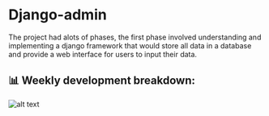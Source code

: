 # Django-admin
The project had alots of phases, the first phase involved understanding and implementing a django framework that would store all data in a database and provide a web interface for users to input their data. 
<h2>📊 Weekly development breakdown: </h2>




![alt text](https://astra.icu/saepng.png)
